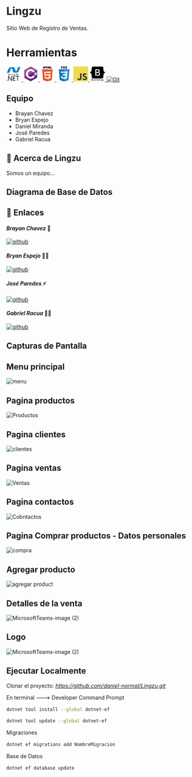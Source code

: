 #   Lingzu

Sitio Web de Registro de Ventas.

#   Herramientas

<p align="left">
  <a href="https://dotnet.microsoft.com/" target="_blank" rel="noreferrer">
    <img src="https://raw.githubusercontent.com/devicons/devicon/master/icons/dot-net/dot-net-original-wordmark.svg" alt=".NET" width="40" height="40"/>
  </a>
  <a href="https://www.w3schools.com/cs/" target="_blank" rel="noreferrer">
    <img src="https://raw.githubusercontent.com/devicons/devicon/master/icons/csharp/csharp-original.svg" alt="C#" width="40" height="40"/>
  </a>
  <a href="https://www.w3.org/html/" target="_blank" rel="noreferrer">
    <img src="https://raw.githubusercontent.com/devicons/devicon/master/icons/html5/html5-original-wordmark.svg" alt="HTML" width="40" height="40"/>
  </a>
  <a href="https://www.w3schools.com/css/" target="_blank" rel="noreferrer">
    <img src="https://raw.githubusercontent.com/devicons/devicon/master/icons/css3/css3-original-wordmark.svg" alt="CSS" width="40" height="40"/>
  </a>
  <a href="https://developer.mozilla.org/en-US/docs/Web/JavaScript" target="_blank" rel="noreferrer">
    <img src="https://raw.githubusercontent.com/devicons/devicon/master/icons/javascript/javascript-original.svg" alt="JavaScript" width="40" height="40"/>
  </a>
  <a href="https://getbootstrap.com" target="_blank" rel="noreferrer">
    <img src="https://raw.githubusercontent.com/devicons/devicon/master/icons/bootstrap/bootstrap-plain-wordmark.svg" alt="Bootstrap" width="40" height="40"/>
  </a>
  <a href="https://git-scm.com/" target="_blank" rel="noreferrer">
    <img src="https://www.vectorlogo.zone/logos/git-scm/git-scm-icon.svg" alt="Git" width="40" height="40"/>
  </a>
</p>


## Equipo

- Brayan Chavez
- Bryan Espejo
- Daniel Miranda
- José Paredes
- Gabriel Racua

## 🚀 Acerca de Lingzu
Somos un equipo...

##  Diagrama de Base de Datos


## 🔗 Enlaces
#### *Brayan Chavez* 🤔
[![github](https://img.shields.io/badge/github-%23121011.svg?style=for-the-badge&logo=github&logoColor=white)](https://github.com/elchavez14)  
#### *Bryan Espejo*  👯‍♀️
[![github](https://img.shields.io/badge/github-%23121011.svg?style=for-the-badge&logo=github&logoColor=white)](https://github.com/BryanAlexeiEspejo)
#### *José Paredes*  ⚡️
[![github](https://img.shields.io/badge/github-%23121011.svg?style=for-the-badge&logo=github&logoColor=white)](https://github.com/joseandrespg0310)  
#### *Gabriel Racua*  👩‍💻
[![github](https://img.shields.io/badge/github-%23121011.svg?style=for-the-badge&logo=github&logoColor=white)](https://github.com/DcGeminis)  

## Capturas de Pantalla

## Menu principal 
![menu](https://github.com/daniel-normal/Lingzu/assets/126890762/6baa93ec-8952-485e-b16f-7119afbe6f65)

## Pagina productos
![Productos](https://github.com/daniel-normal/Lingzu/assets/126890762/e5e8acef-32b3-4976-8f11-6d8fcc9014e6)

## Pagina clientes
![clientes](https://github.com/daniel-normal/Lingzu/assets/126890762/7eb95152-74cc-45d6-9c00-7e29ba63a91f)

## Pagina ventas
![Ventas](https://github.com/daniel-normal/Lingzu/assets/126890762/79e94a14-8a5d-4fbb-afb1-ea4bef4a569d)

## Pagina contactos
![Cobntactos](https://github.com/daniel-normal/Lingzu/assets/126890762/985f8d06-0e12-416c-871d-8cf4dd298a29)

## Pagina Comprar productos - Datos personales 
![compra](https://github.com/daniel-normal/Lingzu/assets/126890762/1d502f2d-d631-4c05-bbf8-dac1a7838539)

## Agregar producto
![agregar product](https://github.com/daniel-normal/Lingzu/assets/126890762/387c9f8b-0d01-4e32-8cff-86223d1366d2)

## Detalles de la venta
![MicrosoftTeams-image (2)](https://github.com/daniel-normal/Lingzu/assets/126890762/41840f91-b569-432c-8f65-9825f69dfa20)


## Logo
![MicrosoftTeams-image (2)](https://github.com/daniel-normal/Lingzu/assets/126890762/f0516604-435a-45cc-b0a9-bd333210242e)

## Ejecutar Localmente

Clonar el proyecto:
*https://github.com/daniel-normal/Lingzu.git*

En terminal ---> Developer Command Prompt
```bash
dotnet tool install --global dotnet-ef
```

```bash
dotnet tool update --global dotnet-ef
```

Migraciones
```bash
dotnet ef migrations add NombreMigracion
```
Base de Datos
```bash
dotnet ef database update
```

